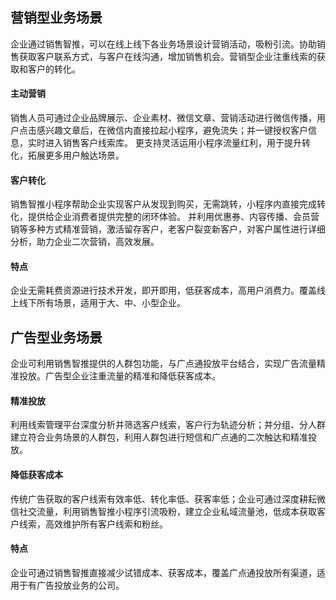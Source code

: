 ## 营销型业务场景

企业通过销售智推，可以在线上线下各业务场景设计营销活动，吸粉引流。协助销售获取客户联系方式，与客户在线沟通，增加销售机会。营销型企业注重线索的获取和客户的转化。


#### 主动营销
销售人员可通过企业品牌展示、企业素材、微信文章、营销活动进行微信传播，用户点击感兴趣文章后，在微信内直接拉起小程序，避免流失；并一键授权客户信息，实时进入销售客户线索库。
更支持灵活运用小程序流量红利，用于提升转化，拓展更多用户触达场景。

#### 客户转化
销售智推小程序帮助企业实现客户从发现到购买，无需跳转，小程序内直接完成转化，提供给企业消费者提供完整的闭环体验。
并利用优惠券、内容传播、会员营销等多种方式精准营销，激活留存客户，老客户裂变新客户，对客户属性进行详细分析，助力企业二次营销，高效发展。

#### 特点
企业无需耗费资源进行技术开发，即开即用，低获客成本，高用户消费力。覆盖线上线下所有场景，适用于大、中、小型企业。



## 广告型业务场景

企业可利用销售智推提供的人群包功能，与广点通投放平台结合，实现广告流量精准投放。广告型企业注重流量的精准和降低获客成本。


#### 精准投放
利用线索管理平台深度分析并筛选客户线索，客户行为轨迹分析；并分组、分人群建立符合业务场景的人群包，利用人群包进行短信和广点通的二次触达和精准投放。

#### 降低获客成本
传统广告获取的客户线索有效率低、转化率低、获客率低；企业可通过深度耕耘微信社交流量，利用销售智推小程序引流吸粉，建立企业私域流量池，低成本获取客户线索，高效维护所有客户线索和粉丝。

#### 特点
企业可通过销售智推直接减少试错成本、获客成本，覆盖广点通投放所有渠道，适用于有广告投放业务的公司。





